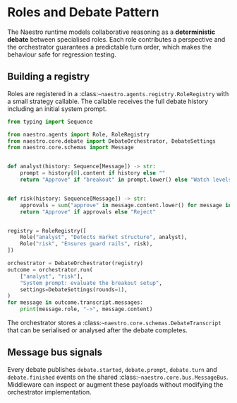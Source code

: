 # Roles and Debate Pattern

The Naestro runtime models collaborative reasoning as a **deterministic debate**
between specialised roles. Each role contributes a perspective and the
orchestrator guarantees a predictable turn order, which makes the behaviour safe
for regression testing.

## Building a registry

Roles are registered in a :class:`~naestro.agents.registry.RoleRegistry` with a
small strategy callable. The callable receives the full debate history including
an initial system prompt.

```python
from typing import Sequence

from naestro.agents import Role, RoleRegistry
from naestro.core.debate import DebateOrchestrator, DebateSettings
from naestro.core.schemas import Message


def analyst(history: Sequence[Message]) -> str:
    prompt = history[0].content if history else ""
    return "Approve" if "breakout" in prompt.lower() else "Watch levels"


def risk(history: Sequence[Message]) -> str:
    approvals = sum("approve" in message.content.lower() for message in history)
    return "Approve" if approvals else "Reject"


registry = RoleRegistry([
    Role("analyst", "Detects market structure", analyst),
    Role("risk", "Ensures guard rails", risk),
])

orchestrator = DebateOrchestrator(registry)
outcome = orchestrator.run(
    ["analyst", "risk"],
    "System prompt: evaluate the breakout setup",
    settings=DebateSettings(rounds=1),
)
for message in outcome.transcript.messages:
    print(message.role, "->", message.content)
```

The orchestrator stores a :class:`~naestro.core.schemas.DebateTranscript` that
can be serialised or analysed after the debate completes.

## Message bus signals

Every debate publishes `debate.started`, `debate.prompt`, `debate.turn` and
`debate.finished` events on the shared
:class:`~naestro.core.bus.MessageBus`. Middleware can inspect or augment these
payloads without modifying the orchestrator implementation.
